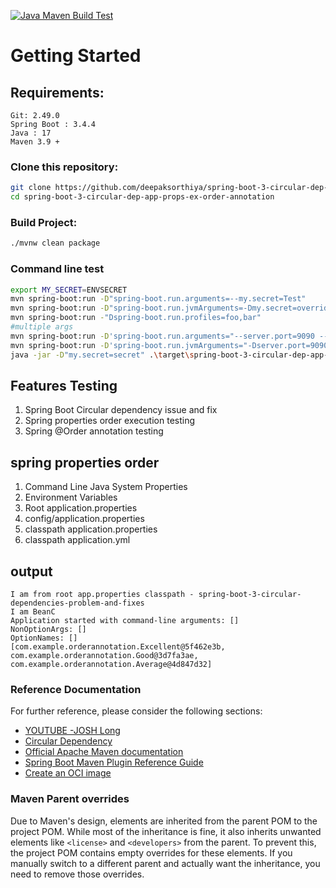 [![Java Maven Build Test](https://github.com/deepaksorthiya/spring-boot-3-circular-dep-app-props-ex-order-annotation/actions/workflows/maven-build.yml/badge.svg?branch=main)](https://github.com/deepaksorthiya/spring-boot-3-circular-dep-app-props-ex-order-annotation/actions/workflows/maven-build.yml)

# Getting Started

## Requirements:

```
Git: 2.49.0
Spring Boot : 3.4.4
Java : 17
Maven 3.9 +
```

### Clone this repository:

```bash
git clone https://github.com/deepaksorthiya/spring-boot-3-circular-dep-app-props-ex-order-annotation.git
cd spring-boot-3-circular-dep-app-props-ex-order-annotation
```

### Build Project:

```bash
./mvnw clean package
```

### Command line test

```bash
export MY_SECRET=ENVSECRET
mvn spring-boot:run -D"spring-boot.run.arguments=--my.secret=Test"
mvn spring-boot:run -D"spring-boot.run.jvmArguments=-Dmy.secret=overridden"
mvn spring-boot:run -"Dspring-boot.run.profiles=foo,bar"
#multiple args
mvn spring-boot:run -D'spring-boot.run.arguments="--server.port=9090 --spring.main.banner-mode=off"'
mvn spring-boot:run -D'spring-boot.run.jvmArguments="-Dserver.port=9090 -Dspring.main.banner-mode=off"'
java -jar -D"my.secret=secret" .\target\spring-boot-3-circular-dep-app-props-ex-order-annotation-0.0.1-SNAPSHOT.jar
```

## Features Testing

1. Spring Boot Circular dependency issue and fix
2. Spring properties order execution testing
3. Spring @Order annotation testing

## spring properties order

1. Command Line Java System Properties
2. Environment Variables
3. Root application.properties
4. config/application.properties
5. classpath application.properties
6. classpath application.yml

## output

```
I am from root app.properties classpath - spring-boot-3-circular-dependencies-problem-and-fixes
I am BeanC
Application started with command-line arguments: []
NonOptionArgs: []
OptionNames: []
[com.example.orderannotation.Excellent@5f462e3b, com.example.orderannotation.Good@3d7fa3ae, com.example.orderannotation.Average@4d847d32]
```

### Reference Documentation

For further reference, please consider the following sections:

* [YOUTUBE -JOSH Long](https://www.youtube.com/watch?v=PsNNGuLi0ns)
* [Circular Dependency](https://www.javaguides.net/2019/01/handle-circular-dependencies-in-spring.html)
* [Official Apache Maven documentation](https://maven.apache.org/guides/index.html)
* [Spring Boot Maven Plugin Reference Guide](https://docs.spring.io/spring-boot/maven-plugin)
* [Create an OCI image](https://docs.spring.io/spring-boot/maven-plugin/build-image.html)

### Maven Parent overrides

Due to Maven's design, elements are inherited from the parent POM to the project POM.
While most of the inheritance is fine, it also inherits unwanted elements like `<license>` and `<developers>` from the
parent.
To prevent this, the project POM contains empty overrides for these elements.
If you manually switch to a different parent and actually want the inheritance, you need to remove those overrides.

